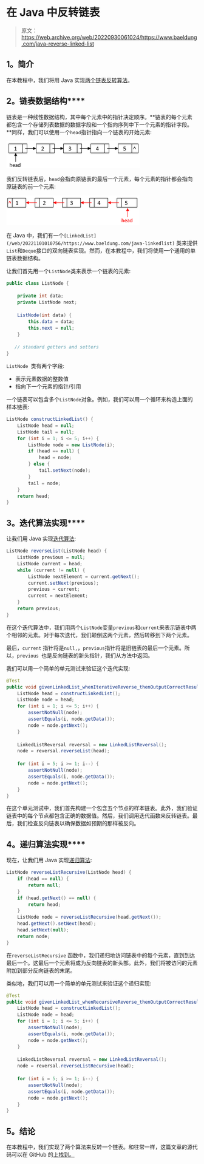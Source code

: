 # 在 Java 中反转链表

> 原文：<https://web.archive.org/web/20220930061024/https://www.baeldung.com/java-reverse-linked-list>

## 1。简介

在本教程中，我们将用 Java 实现[两个链表反转算法](/web/20221101010756/https://www.baeldung.com/cs/reverse-linked-list)。

## 2。链表数据结构****

链表是一种线性数据结构，其中每个元素中的指针决定顺序。**链表的每个元素都包含一个存储列表数据的数据字段和一个指向序列中下一个元素的指针字段。**同样，我们可以使用一个`head`指针指向一个链表的开始元素:

[![](img/802dd63544704c28713296f9a2a42f28.png)](/web/20221101010756/https://www.baeldung.com/wp-content/uploads/2020/09/linkedlist.png)

我们反转链表后，`head`会指向原链表的最后一个元素，每个元素的指针都会指向原链表的前一个元素:

[![](img/c816a8285354f42a13a3814f85f26cf1.png)](/web/20221101010756/https://www.baeldung.com/wp-content/uploads/2020/09/reversedlinkedlist1.png)

在 Java 中，我们有一个`[LinkedList](/web/20221101010756/https://www.baeldung.com/java-linkedlist)` 类来提供`List`和`Deque`接口的双向链表实现。然而，在本教程中，我们将使用一个通用的单链表数据结构。

让我们首先用一个`ListNode`类来表示一个链表的元素:

```java
public class ListNode {

    private int data;
    private ListNode next;

    ListNode(int data) {
        this.data = data;
        this.next = null;
    }

   // standard getters and setters
}
```

`ListNode `类有两个字段:

*   表示元素数据的整数值
*   指向下一个元素的指针/引用

一个链表可以包含多个`ListNode`对象。例如，我们可以用一个循环来构造上面的样本链表:

```java
ListNode constructLinkedList() {
    ListNode head = null;
    ListNode tail = null;
    for (int i = 1; i <= 5; i++) {
        ListNode node = new ListNode(i);
        if (head == null) {
            head = node;
        } else {
            tail.setNext(node);
        }
        tail = node;
    }
    return head;
}
```

## 3。迭代算法实现****

让我们用 Java 实现[迭代算法](/web/20221101010756/https://www.baeldung.com/cs/reverse-linked-list#iterative):

```java
ListNode reverseList(ListNode head) {
    ListNode previous = null;
    ListNode current = head;
    while (current != null) {
        ListNode nextElement = current.getNext();
        current.setNext(previous);
        previous = current;
        current = nextElement;
    }
    return previous;
}
```

在这个迭代算法中，我们用两个`ListNode`变量`previous`和`current`来表示链表中两个相邻的元素。对于每次迭代，我们颠倒这两个元素，然后转移到下两个元素。

最后，`current` 指针将是`null,`，`previous`指针将是旧链表的最后一个元素。所以，`previous `也是反向链表的新头指针，我们从方法中返回。

我们可以用一个简单的单元测试来验证这个迭代实现:

```java
@Test
public void givenLinkedList_whenIterativeReverse_thenOutputCorrectResult() {
    ListNode head = constructLinkedList();
    ListNode node = head;
    for (int i = 1; i <= 5; i++) {
        assertNotNull(node);
        assertEquals(i, node.getData());
        node = node.getNext();
    }

    LinkedListReversal reversal = new LinkedListReversal();
    node = reversal.reverseList(head);

    for (int i = 5; i >= 1; i--) {
        assertNotNull(node);
        assertEquals(i, node.getData());
        node = node.getNext();
    }
}
```

在这个单元测试中，我们首先构建一个包含五个节点的样本链表。此外，我们验证链表中的每个节点都包含正确的数据值。然后，我们调用迭代函数来反转链表。最后，我们检查反向链表以确保数据如预期的那样被反向。

## 4。递归算法实现****

现在，让我们用 Java 实现[递归算法](/web/20221101010756/https://www.baeldung.com/cs/reverse-linked-list#recursive):

```java
ListNode reverseListRecursive(ListNode head) {
    if (head == null) {
        return null;
    }
    if (head.getNext() == null) {
        return head;
    }
    ListNode node = reverseListRecursive(head.getNext());
    head.getNext().setNext(head);
    head.setNext(null);
    return node;
}
```

在`reverseListRecursive` 函数中，我们递归地访问链表中的每个元素，直到到达最后一个。这最后一个元素将成为反向链表的新头部。此外，我们将被访问的元素附加到部分反向链表的末尾。

类似地，我们可以用一个简单的单元测试来验证这个递归实现:

```java
@Test
public void givenLinkedList_whenRecursiveReverse_thenOutputCorrectResult() {
    ListNode head = constructLinkedList();
    ListNode node = head;
    for (int i = 1; i <= 5; i++) {
        assertNotNull(node);
        assertEquals(i, node.getData());
        node = node.getNext();
    }

    LinkedListReversal reversal = new LinkedListReversal();
    node = reversal.reverseListRecursive(head);

    for (int i = 5; i >= 1; i--) {
        assertNotNull(node);
        assertEquals(i, node.getData());
        node = node.getNext();
    }
}
```

## 5。结论

在本教程中，我们实现了两个算法来反转一个链表。和往常一样，这篇文章的源代码可以在 GitHub 的[上找到。](https://web.archive.org/web/20221101010756/https://github.com/eugenp/tutorials/tree/master/algorithms-modules/algorithms-miscellaneous-6)